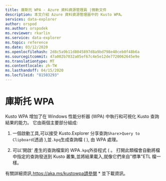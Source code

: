 ```yaml
---
title: 庫斯托 WPA - Azure 資料資源管理員 |微軟文件
description: 本文介紹 Azure 資料資源管理器中的 Kusto WPA。
services: data-explorer
author: orspod
ms.author: orspodek
ms.reviewer: rkarlin
ms.service: data-explorer
ms.topic: reference
ms.date: 03/12/2020
ms.openlocfilehash: 2d8c5a9b11d8045897d8a9bd798e40ceb0f48b6a
ms.sourcegitcommit: 47a002b7032a05ef67c4e5e12de7720062645e9e
ms.translationtype: MT
ms.contentlocale: zh-TW
ms.lasthandoff: 04/15/2020
ms.locfileid: "81503293"
---
```

# <a name="kusto-wpa"></a>庫斯托 WPA

Kusto WPA 增加了在 Windows 性能分析器 (WPA) 中執行和可視化 Kusto 查詢結果的能力。 它由兩個主要部分組成:

1. 一個啟動工具,可以接受 Kusto.Explorer 分享查詢`Share`&gt;`Query to Clipboard`(透過 ),並`.kpq`生成查詢檔 ( ), 由 WPA 處理。

1. 可以'開啟' 產生的查詢檔案的 WPA`.kpq`外掛程式 ( 。 打開此類檔會自動將檔中指定的查詢發送到 Kusto 叢集,並將結果載入,就像它們來自"標準"ETL 檔一樣。

有關詳細資訊,https://aka.ms/kustowpa請參閱 * 並下載資訊。